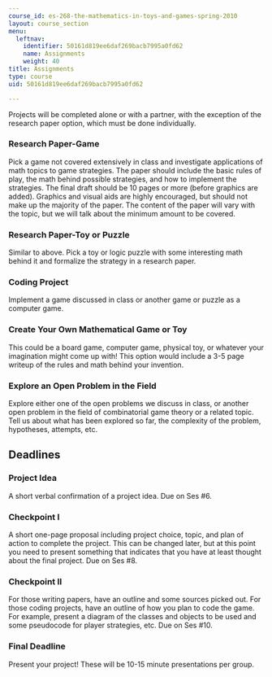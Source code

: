 ```yaml
---
course_id: es-268-the-mathematics-in-toys-and-games-spring-2010
layout: course_section
menu:
  leftnav:
    identifier: 50161d819ee6daf269bacb7995a0fd62
    name: Assignments
    weight: 40
title: Assignments
type: course
uid: 50161d819ee6daf269bacb7995a0fd62

---
```


Projects will be completed alone or with a partner, with the exception of the research paper option, which must be done individually.

### Research Paper-Game

Pick a game not covered extensively in class and investigate applications of math topics to game strategies. The paper should include the basic rules of play, the math behind possible strategies, and how to implement the strategies. The final draft should be 10 pages or more (before graphics are added). Graphics and visual aids are highly encouraged, but should not make up the majority of the paper. The content of the paper will vary with the topic, but we will talk about the minimum amount to be covered.

### Research Paper-Toy or Puzzle

Similar to above. Pick a toy or logic puzzle with some interesting math behind it and formalize the strategy in a research paper.

### Coding Project

Implement a game discussed in class or another game or puzzle as a computer game.

### Create Your Own Mathematical Game or Toy

This could be a board game, computer game, physical toy, or whatever your imagination might come up with! This option would include a 3-5 page writeup of the rules and math behind your invention.

### Explore an Open Problem in the Field

Explore either one of the open problems we discuss in class, or another open problem in the field of combinatorial game theory or a related topic. Tell us about what has been explored so far, the complexity of the problem, hypotheses, attempts, etc.

Deadlines
---------

### Project Idea

A short verbal confirmation of a project idea. Due on Ses #6.

### Checkpoint I

A short one-page proposal including project choice, topic, and plan of action to complete the project. This can be changed later, but at this point you need to present something that indicates that you have at least thought about the final project. Due on Ses #8.

### Checkpoint II

For those writing papers, have an outline and some sources picked out. For those coding projects, have an outline of how you plan to code the game. For example, present a diagram of the classes and objects to be used and some pseudocode for player strategies, etc. Due on Ses #10.

### Final Deadline

Present your project! These will be 10-15 minute presentations per group.